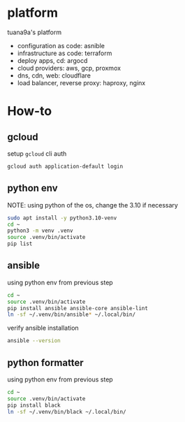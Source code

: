 # platform

tuana9a's platform

- configuration as code: asnible
- infrastructure as code: terraform
- deploy apps, cd: argocd
- cloud providers: aws, gcp, proxmox
- dns, cdn, web: cloudflare
- load balancer, reverse proxy: haproxy, nginx

# How-to

## gcloud

setup `gcloud` cli auth

```bash
gcloud auth application-default login
```

## python env

NOTE: using python of the os, change the 3.10 if necessary

```bash
sudo apt install -y python3.10-venv
cd ~
python3 -m venv .venv
source .venv/bin/activate
pip list
```

## ansible

using python env from previous step

```bash
cd ~
source .venv/bin/activate
pip install ansible ansible-core ansible-lint
ln -sf ~/.venv/bin/ansible* ~/.local/bin/
```

verify ansible installation

```bash
ansible --version
```

## python formatter

using python env from previous step

```bash
cd ~
source .venv/bin/activate
pip install black
ln -sf ~/.venv/bin/black ~/.local/bin/
```
